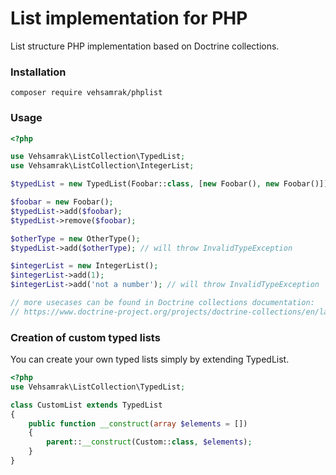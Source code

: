 # List implementation for PHP
List structure PHP implementation based on Doctrine collections.

### Installation
```
composer require vehsamrak/phplist
```

### Usage

```php
<?php

use Vehsamrak\ListCollection\TypedList;
use Vehsamrak\ListCollection\IntegerList;

$typedList = new TypedList(Foobar::class, [new Foobar(), new Foobar()]);

$foobar = new Foobar();
$typedList->add($foobar);
$typedList->remove($foobar);

$otherType = new OtherType();
$typedList->add($otherType); // will throw InvalidTypeException

$integerList = new IntegerList();
$integerList->add(1);
$integerList->add('not a number'); // will throw InvalidTypeException

// more usecases can be found in Doctrine collections documentation:
// https://www.doctrine-project.org/projects/doctrine-collections/en/latest/index.html
```

### Creation of custom typed lists

You can create your own typed lists simply by extending TypedList.

```php
<?php
use Vehsamrak\ListCollection\TypedList;

class CustomList extends TypedList
{
    public function __construct(array $elements = [])
    {
        parent::__construct(Custom::class, $elements);
    }
}
```
